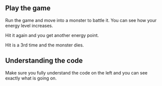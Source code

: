 ## Play the game
Run the game and move into a monster to battle it. You can see how your energy level increases. 

Hit it again and you get another energy point. 

Hit is a 3rd time and the monster dies.

## Understanding the code
Make sure you fully understand the code on the left and you can see exactly what is going on. 

